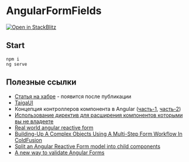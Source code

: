 # AngularFormFields
[![Open in StackBlitz](https://developer.stackblitz.com/img/open_in_stackblitz.svg)](https://stackblitz.com/github/AlexandrBukhtatyy/angular-form-fields/commit/e576ac1698d14e0d4dd1640b3ea7a038be81010f)
## Start
```shell
npm i
ng serve
```
## Полезные ссылки
- [Статья на хабре](-) - появится после публикации
- [TaigaUI](https://taiga-ui.dev/)
- Концепция контроллеров компонента в Angular ([часть-1](https://habr.com/ru/company/tinkoff/blog/546178/), [часть-2](https://habr.com/ru/company/tinkoff/blog/578904/))
- [Использование директив для расширения компонентов которыми вы не владеете](https://timdeschryver.dev/blog/use-angular-directives-to-extend-components-that-you-dont-own)
- [Real world angular reactive form](https://blog.grossman.io/real-world-angular-reactive-forms/)
- [Building-Up A Complex Objects Using A Multi-Step Form Workflow In ColdFusion](https://youtu.be/EI0SiXznUTo)
- [Split an Angular Reactive Form model into child components](https://youtu.be/2DOkiQFB5ic)
- [A new way to validate Angular Forms](https://timdeschryver.dev/blog/a-new-way-to-validate-angular-forms)

